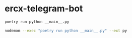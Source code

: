 # ercx-telegram-bot


```bash
poetry run python __main__.py
```
```bash
nodemon --exec "poetry run python __main__.py" --ext py
```